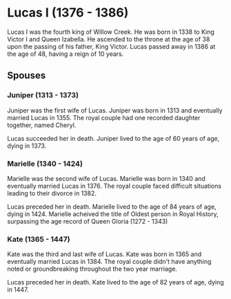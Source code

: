 # Lucas I (1376 - 1386)
Lucas I was the fourth king of Willow Creek. He was born in 1338 to King Victor I and Queen Izabella. He ascended to the throne at the age of 38 upon the passing of his father, King Victor. Lucas passed away in 1386 at the age of 48, having a reign of 10 years.

## Spouses

### Juniper (1313 - 1373)
Juniper was the first wife of Lucas. Juniper was born in 1313 and eventually married Lucas in 1355. The royal couple had one recorded daughter together, named Cheryl.

Lucas succeeded her in death. Juniper lived to the age of 60 years of age, dying in 1373.

### Marielle (1340 - 1424)
Marielle was the second wife of Lucas. Marielle was born in 1340 and eventually married Lucas in 1376. The royal couple faced difficult situations leading to their divorce in 1382.

Lucas preceded her in death. Marielle lived to the age of 84 years of age, dying in 1424. Marielle acheived the title of Oldest person in Royal History, surpassing the age record of Queen Gloria (1272 - 1343)

### Kate (1365 - 1447)
Kate was the third and last wife of Lucas. Kate was born in 1365 and eventually married Lucas in 1384. The royal couple didn't have anything noted or groundbreaking throughout the two year marriage.

Lucas preceded her in death. Kate lived to the age of 82 years of age, dying in 1447.
